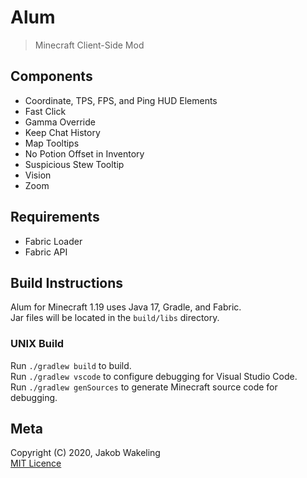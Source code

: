 # Alum

> Minecraft Client-Side Mod

## Components

- Coordinate, TPS, FPS, and Ping HUD Elements
- Fast Click
- Gamma Override
- Keep Chat History
- Map Tooltips
- No Potion Offset in Inventory
- Suspicious Stew Tooltip
- Vision
- Zoom

## Requirements

- Fabric Loader
- Fabric API

## Build Instructions

Alum for Minecraft 1.19 uses Java 17, Gradle, and Fabric.  
Jar files will be located in the `build/libs` directory.

### UNIX Build

Run `./gradlew build` to build.  
Run `./gradlew vscode` to configure debugging for Visual Studio Code.  
Run `./gradlew genSources` to generate Minecraft source code for debugging.

## Meta

Copyright (C) 2020, Jakob Wakeling  
[MIT Licence](https://opensource.org/licenses/MIT)
